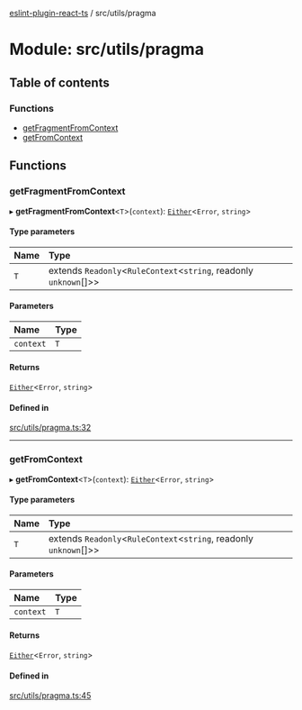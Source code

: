 [eslint-plugin-react-ts](../README.md) / src/utils/pragma

# Module: src/utils/pragma

## Table of contents

### Functions

- [getFragmentFromContext](src_utils_pragma.md#getfragmentfromcontext)
- [getFromContext](src_utils_pragma.md#getfromcontext)

## Functions

### getFragmentFromContext

▸ **getFragmentFromContext**<`T`\>(`context`): [`Either`](src_lib_primitives.E.md#either)<`Error`, `string`\>

#### Type parameters

| Name | Type |
| :------ | :------ |
| `T` | extends `Readonly`<`RuleContext`<`string`, readonly `unknown`[]\>\> |

#### Parameters

| Name | Type |
| :------ | :------ |
| `context` | `T` |

#### Returns

[`Either`](src_lib_primitives.E.md#either)<`Error`, `string`\>

#### Defined in

[src/utils/pragma.ts:32](https://github.com/Rel1cx/eslint-plugin-react-ts/blob/0eee112/src/utils/pragma.ts#L32)

___

### getFromContext

▸ **getFromContext**<`T`\>(`context`): [`Either`](src_lib_primitives.E.md#either)<`Error`, `string`\>

#### Type parameters

| Name | Type |
| :------ | :------ |
| `T` | extends `Readonly`<`RuleContext`<`string`, readonly `unknown`[]\>\> |

#### Parameters

| Name | Type |
| :------ | :------ |
| `context` | `T` |

#### Returns

[`Either`](src_lib_primitives.E.md#either)<`Error`, `string`\>

#### Defined in

[src/utils/pragma.ts:45](https://github.com/Rel1cx/eslint-plugin-react-ts/blob/0eee112/src/utils/pragma.ts#L45)
